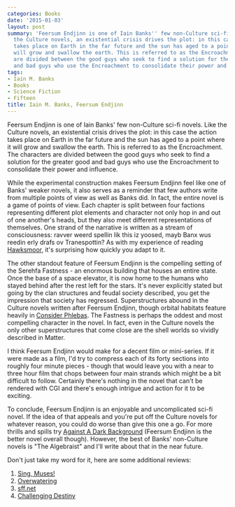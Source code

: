 ```yaml
---
categories: Books
date: '2015-01-03'
layout: post
summary: 'Feersum Endjinn is one of Iain Banks'' few non-Culture sci-fi novels. Like
  the Culture novels, an existential crisis drives the plot: in this case the action
  takes place on Earth in the far future and the sun has aged to a point where it
  will grow and swallow the earth. This is referred to as the Encroachment. The characters
  are divided between the good guys who seek to find a solution for the greater good
  and bad guys who use the Encroachment to consolidate their power and influence.'
tags:
- Iain M. Banks
- Books
- Science Fiction
- Fifteen
title: Iain M. Banks, Feersum Endjinn
---
```


Feersum Endjinn is one of Iain Banks' few non-Culture sci-fi novels. Like the Culture novels, an existential crisis drives the plot: in this case the action takes place on Earth in the far future and the sun has aged to a point where it will grow and swallow the earth. This is referred to as the Encroachment. The characters are divided between the good guys who seek to find a solution for the greater good and bad guys who use the Encroachment to consolidate their power and influence.

While the experimental construction makes Feersum Endjinn feel like one of Banks' weaker novels, it also serves as a reminder that few authors write from multiple points of view as well as Banks did. In fact, the entire novel is a game of points of view. Each chapter is split between four factions representing different plot elements and character not only hop in and out of one another's heads, but they also meet different representations of themselves. One strand of the narrative is written as a stream of consciousness: ravver weerd spellin lik this iz yoosed, mayb Banx wus reedin erly drafs ov Tranespottin? As with my experience of reading [Hawksmoor](/hawksmoor/), it's surprising how quickly you adapt to it.

The other standout feature of Feersum Endjinn is the compelling setting of the Serehfa Fastness - an enormous building that houses an entire state. Once the base of a space elevator, it is now home to the humans who stayed behind after the rest left for the stars. It's never explicitly stated but going by the clan structures and feudal society described, you get the impression that society has regressed. Superstructures abound in the Culture novels written after Feersum Endjinn, though orbital habitats feature heavily in [Consider Phlebas](/consider-phlebas-a-picaresque-in-space/). The Fastness is perhaps the oddest and most compelling character in the novel. In fact, even in the Culture novels the only other superstructures that come close are the shell worlds so vividly described in Matter.

I think Feersum Endjinn would make for a decent film or mini-series. If it were made as a film, I'd try to compress each of its forty sections into roughly four minute pieces - though that would leave you with a near to three hour film that chops between four main strands which might be a bit difficult to follow. Certainly there's nothing in the novel that can't be rendered with CGI and there's enough intrigue and action for it to be exciting.

To conclude, Feersum Endjinn is an enjoyable and uncomplicated sci-fi novel. If the idea of that appeals and you're put off the Culture novels for whatever reason, you could do worse than give this one a go. For more thrills and spills try [Against A Dark Background](/against-a-dark-background/) (Feersum Endjinn is the better novel overall though). However, the best of Banks' non-Culture novels is "The Algebraist" and I'll write about that in the near future.

Don't just take my word for it, here are some additional reviews:

  1. [Sing, Muses!](http://singmuses.wordpress.com/2013/06/21/feersum-endjinn-by-iain-m-banks/)
  2. [Overwatering](http://overwatering.org/blog/2007/08/feersum-endjinn/)
  3. [sff.net](http://www.sff.net/people/richard.horton/endjinn.htm)
  4. [Challenging Destiny](http://www.challengingdestiny.com/reviews/feersumendjinn.htm)